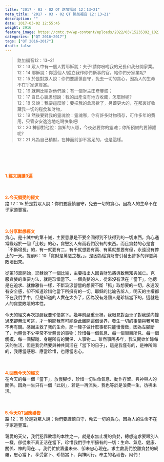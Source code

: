 ```yaml
---
title: "2017 - 03 - 02 QT 路加福音 12：13~21"
meta_title: "2017 - 03 - 02 QT 路加福音 12：13~21"
description: ""
date: 2017-03-02 12:55:45
weight: 2916
feature_image: https://cmtc.tw/wp-content/uploads/2022/03/15235392_10211799862337740_180693556567566654_o-1.webp
categories: ["QT 2016~2017"]
tags: ["QT 2016~2017"]
draft: false
---
```


<blockquote>路加福音12：13~21<br />
12：13 眾人中有一個人對耶穌說：夫子!請你吩咐我的兄長和我分開家業。<br />
12：14 耶穌說：你這個人!誰立我作你們斷事的官，給你們分家業呢?<br />
12：15 於是對眾人說：你們要謹慎自守，免去一切的貪心，因為人的生命不在乎家道豐富。<br />
12：16 就用比喻對他們說：有一個財主田產豐盛；<br />
12：17 自已心裏思想說：我的出產沒有地方收藏，怎麼辦呢?<br />
12：18 又說：我要這麼辦：要把我的倉房拆了，另蓋更大的，在那裏好收藏我一切的糧食和財物，<br />
12：19 然後要對我的靈魂說：靈魂哪，你有許多財物積存，可作多年的費用，只管安安逸逸地吃喝快樂吧!<br />
12：20 神卻對他說：無知的人哪，今夜必要你的靈魂；你所預備的要歸誰呢?<br />
12：21 凡為自己積財，在神面前卻不富足的，也是這樣。</blockquote><br />
&nbsp;<br />
<br />
&nbsp;<br />
<br />
<span style="color: #ff6600;"><strong>1.</strong><strong>經文誦讀3遍</strong></span><br />
<br />
<span style="color: #ff6600;"><strong> </strong></span><br />
<br />
<span style="color: #ff6600;"><strong>2.</strong><strong>今天領受的經文<br />
</strong></span>路 12：15 於是對眾人說：你們要謹慎自守，免去一切的貪心，因為人的生命不在乎家道豐富。<br />
<br />
&nbsp;<br />
<br />
<span style="color: #ff6600;"><strong>3.</strong><strong>分享默想經文<br />
</strong></span>貪心，是十誡中的第十誡，主要意思是不要企圖得到不該得到的一切東西。貪心通常緣起於一個「比較」的心，貪戀別人有而我們沒有的東西。而且貪婪的心是會「不斷增長」的，有一就要有二，有千就想要有萬、有萬就想要有億，永遠沒有停止的一天。提前6：10「貪財是萬惡之根。」，是因為從貪財會引發出許多的罪惡與敗壞出來。<br />
<br />
從第16節開始，耶穌說了一個比喻，主要指出人因貪財恐將導致無知與滅亡。克服貪婪的重要方法，就是珍惜當下。一個貪婪的人，從來沒有活在「當下」，他總是在追求、就像雅各一樣，不斷汲汲營營的想要不斷「抓」取想要的一切，永遠沒有安全感，卻不知道珍惜他當下所擁有的一切。耶穌的比喻告訴人，明天的主權都不在我們手中，但是知道的人實在太少了，因為沒有幾個人是珍惜當下的，這就是人的貪婪敗壞的本性。<br />
<br />
今天的經文再次提醒我要珍惜當下。幾年前嚴重車禍，我眼見對面車子對我逆向撞過來卻無法可逃，才一瞬間我有可能從此離開這個世界，發生一切的事情與我可能不再有關。感謝主救了我的生命，那一陣子做什麼事都只能慢慢做，因為左腳斷了，也體會不少平常不曾體會的事物：珍惜每一個氣息、每一個眼目所見、每一個觸摸、每一個腳蹤、身邊所有的關係、人事物…。雖然事隔多年，我又開始忙碌每天的生活，但是我仍然要與神共同活在「當下的日子」，這是我僅有的，是神所賜的，我應當感恩、應當珍惜，也應當忠心。<br />
<br />
&nbsp;<br />
<br />
<span style="color: #ff6600;"><strong>4.</strong><strong>回應今天的經文<br />
</strong></span>在今天的每一個「當下」，放慢腳步，珍惜一切生命氣息、動作存留、與神與人的關係。因為一生只有一個「此刻」，若是一再流失，我也等於是浪費一生，彷彿未活。<br />
<br />
&nbsp;<br />
<br />
<span style="color: #ff6600;"><strong>5.</strong></span><strong><span style="color: #ff6600;">今天QT回應禱告<br />
</span></strong>路 12：15 於是對眾人說：你們要謹慎自守，免去一切的貪心，因為人的生命不在乎家道豐富。<br />
<br />
親愛的天父，我們犯罪敗壞的本性之一，就是永無止境的貪婪，總想追求要跟別人一樣，卻從來不真正活在當下，珍惜我們手中所擁有的一切：生命、氣息、健康、關係、神的同在…。我們忙於籌畫未來、卻未忠心現在。求主救我們脫離貪婪的網羅，忠心當下，享受當下、珍惜當下、與神同行。奉主的名禱告，阿們！<br />
<br />
&nbsp;<br />
<br />
&nbsp;<br />
<br />
<strong><span style="color: #ff6600;"> </span></strong>
        